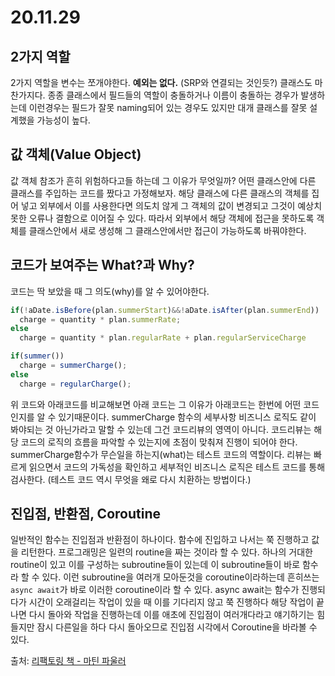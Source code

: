 # 20.11.29
## 2가지 역할
2가지 역할을 변수는 쪼개야한다. **예외는 없다.** (SRP와 연결되는 것인듯?) 클래스도 마찬가지다. 종종 클래스에서 필드들의 역할이 충돌하거나 이름이 충돌하는 경우가 발생하는데  이런경우는 필드가 잘못  naming되어 있는 경우도 있지만 대개 클래스를 잘못 설계했을 가능성이 높다.
## 값 객체(Value Object)
값 객체 참조가 흔히 위험하다고들 하는데 그 이유가 무엇일까? 어떤 클래스안에 다른 클래스를 주입하는 코드를 짰다고 가정해보자. 해당 클래스에 다른 클래스의 객체를 집어 넣고 외부에서 이를 사용한다면 의도치 않게 그 객체의 값이 변경되고 그것이 예상치 못한 오류나 결함으로 이어질 수 있다. 따라서 외부에서 해당 객체에 접근을 못하도록 객체를 클래스안에서 새로 생성해 그 클래스안에서만 접근이 가능하도록 바꿔야한다.
## 코드가 보여주는 What?과 Why?
코드는 딱 보았을 때 그 의도(why)를 알 수 있어야한다.
```javascript
if(!aDate.isBefore(plan.summerStart)&&!aDate.isAfter(plan.summerEnd))
  charge = quantity * plan.summerRate;
else
  charge = quantity * plan.regularRate + plan.regularServiceCharge
```
```javascript
if(summer())
  charge = summerCharge();
else
  charge = regularCharge();
```
위 코드와 아래코드를 비교해보면 아래 코드는 그 이유가 아래코드는 한번에 어떤 코드인지를 알 수 있기때문이다. summerCharge 함수의 세부사항 비즈니스 로직도 같이 봐야되는 것 아닌가라고 말할 수 있는데 그건 코드리뷰의 영역이 아니다. 코드리뷰는 해당 코드의 로직의 흐름을 파악할 수 있는지에 초점이 맞춰져 진행이 되어야 한다. summerCharge함수가 무슨일을 하는지(what)는 테스트 코드의 역할이다. 리뷰는 빠르게 읽으면서 코드의 가독성을 확인하고 세부적인 비즈니스 로직은 테스트 코드를 통해 검사한다. (테스트 코드 역시 무엇을 왜로 다시 치환하는 방법이다.)
## 진입점, 반환점, Coroutine
일반적인 함수는 진입점과 반환점이 하나이다. 함수에 진입하고 나서는 쭉 진행하고 값을 리턴한다. 프로그래밍은 일련의 routine을 짜는 것이라 할 수 있다. 하나의 거대한 routine이 있고 이를 구성하는 subroutine들이 있는데 이 subroutine들이 바로 함수라 할 수 있다. 이런 subroutine을 여러개 모아둔것을 coroutine이라하는데 흔히쓰는 `async await`가 바로 이러한 coroutine이라 할 수 있다. async await는 함수가 진행되다가 시간이 오래걸리는 작업이 있을 때 이를 기다리지 않고 쭉 진행하다 해당 작업이 끝나면 다시 돌아와 작업을 진행하는데 이를 애초에 진입점이 여러개다라고 얘기하기는 힘들지만 잠시 다른일을 하다 다시 돌아오므로 진입점 시각에서 Coroutine을 바라볼 수 있다.

출처: [리팩토링 책 - 마틴 파울러](https://www.amazon.com/Refactoring-Improving-Existing-Addison-Wesley-Signature/dp/0134757599/ref=pd_lpo_14_img_0/136-2386276-0395712?_encoding=UTF8&pd_rd_i=0134757599&pd_rd_r=bd3e60c5-7281-40fa-99f5-95b5b4614b5a&pd_rd_w=F9HhV&pd_rd_wg=VMErO&pf_rd_p=7b36d496-f366-4631-94d3-61b87b52511b&pf_rd_r=1SY7MJC0V226FGR4BTN7&psc=1&refRID=1SY7MJC0V226FGR4BTN7)



